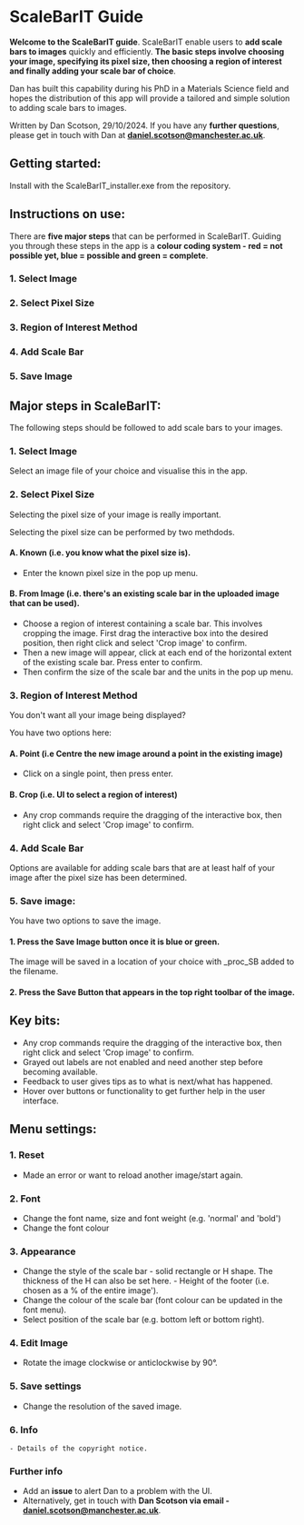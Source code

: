 # ScaleBarIT Guide


**Welcome to the ScaleBarIT guide**. ScaleBarIT enable users to **add scale bars to images** quickly and efficiently. **The basic steps involve choosing your image, specifying its pixel size, then choosing a region of interest and finally adding your scale bar of choice**.

Dan has built this capability during his PhD in a Materials Science field and hopes the distribution of this app will provide a tailored and simple solution to adding scale bars to images.

Written by Dan Scotson, 29/10/2024. If you have any **further questions**, please get in touch with Dan at **daniel.scotson@manchester.ac.uk**.

## Getting started:
Install with the ScaleBarIT_installer.exe from the repository.

## Instructions on use:

There are **five major steps** that can be performed in ScaleBarIT. Guiding you through these steps in the app is a **colour coding system - red = not possible yet, blue = possible and green = complete**.

### 1. Select Image
### 2. Select Pixel Size
### 3. Region of Interest Method
### 4. Add Scale Bar
### 5. Save Image

## Major steps in ScaleBarIT:

The following steps should be followed to add scale bars to your images.

### 1. Select Image
Select an image file of your choice and visualise this in the app.

### 2. Select Pixel Size
Selecting the pixel size of your image is really important.

Selecting the pixel size can be performed by two methdods.
#### A. Known (i.e. you know what the pixel size is).
- Enter the known pixel size in the pop up menu.
#### B. From Image (i.e. there's an existing scale bar in the uploaded image that can be used).
- Choose a region of interest containing a scale bar. This involves cropping the image. First drag the interactive box into the desired position, then right click and select 'Crop image' to confirm.
- Then a new image will appear, click at each end of the horizontal extent of the existing scale bar. Press enter to confirm.
- Then confirm the size of the scale bar and the units in the pop up menu.

  
### 3. Region of Interest Method
You don't want all your image being displayed?

You have two options here:
#### A. Point (i.e Centre the new image around a point in the existing image)
   - Click on a single point, then press enter.
#### B. Crop (i.e. UI to select a region of interest)
- Any crop commands require the dragging of the interactive box, then right click and select 'Crop image' to confirm.

### 4. Add Scale Bar

Options are available for adding scale bars that are at least half of your image after the pixel size has been determined.

### 5. Save image:
You have two options to save the image.
#### 1. Press the Save Image button once it is blue or green.
   
   The image will be saved in a location of your choice with _proc_SB added to the filename.

#### 2. Press the Save Button that appears in the top right toolbar of the image.

## Key bits:
+ Any crop commands require the dragging of the interactive box, then right click and select 'Crop image' to confirm.
+ Grayed out labels are not enabled and need another step before becoming available.
+ Feedback to user gives tips as to what is next/what has happened.
+ Hover over buttons or functionality to get further help in the user interface.

## Menu settings:
### 1. Reset
  - Made an error or want to reload another image/start again.
### 2. Font
  - Change the font name, size and font weight (e.g. 'normal' and 'bold')
  - Change the font colour
### 3. Appearance
   - Change the style of the scale bar - solid rectangle or H shape. The thickness of the H can also be set here.
    - Height of the footer (i.e. chosen as a % of the entire image').
   - Change the colour of the scale bar (font colour can be updated in the font menu).
- Select position of the scale bar (e.g. bottom left or bottom right).
 ###  4. Edit Image
  - Rotate the image clockwise or anticlockwise by 90°.
  ### 5. Save settings
  - Change the resolution of the saved image.
 ### 6. Info
    - Details of the copyright notice.
 


### Further info
- Add an **issue** to alert Dan to a problem with the UI.
- Alternatively, get in touch with **Dan Scotson via email - daniel.scotson@manchester.ac.uk**.
